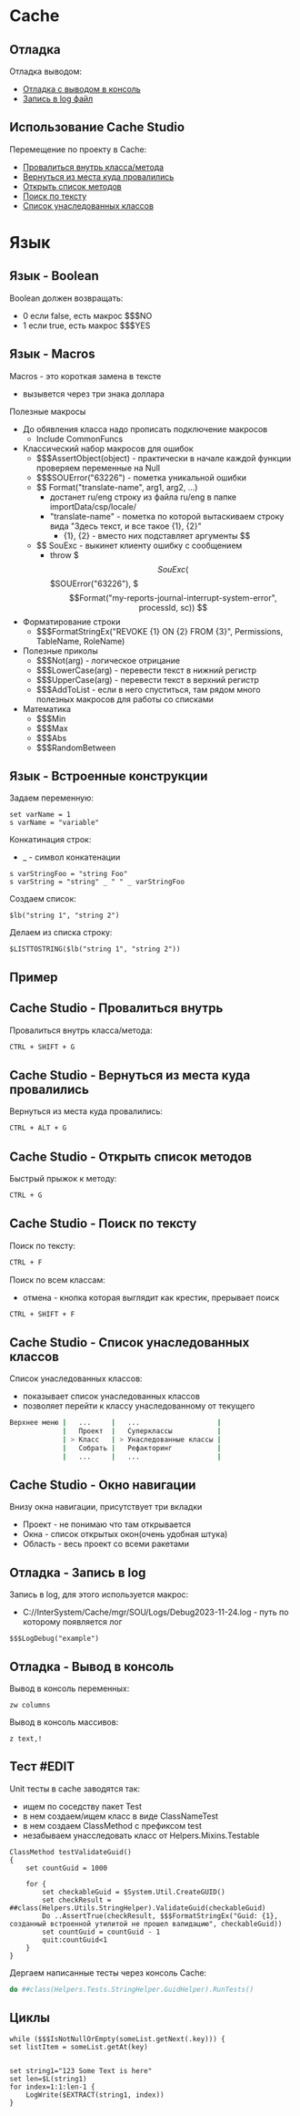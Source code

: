 # Cache

## Отладка

Отладка выводом:

-   [Отладка с выводом в консоль](#отладка---вывод-в-консоль)
-   [Запись в log файл](#отладка---запись-в-log)

## Использование Cache Studio

Перемещение по проекту в Cache:

-   [Провалиться внутрь класса/метода](#cache-studio---провалиться-внутрь)
-   [Вернуться из места куда провалились](#cache-studio---вернуться-из-места-куда-провалились)
-   [Открыть список методов](#cache-studio---открыть-список-методов)
-   [Поиск по тексту](#cache-studio---поиск-по-тексту)
-   [Список унаследованных классов](#cache-studio---список-унаследованных-классов)

# Язык

## Язык - Boolean

Boolean должен возвращать:

-   0 если false, есть макрос $$$NO
-   1 если true, есть макрос $$$YES

## Язык - Macros

Macros - это короткая замена в тексте

-   вызывется через три знака доллара

Полезные макросы

-   До обявления класса надо прописать подключение макросов
    -   Include CommonFuncs
-   Классический набор макросов для ошибок
    -   $$$AssertObject(object) - практически в начале каждой функции проверяем переменные на Null
    -   $$$SOUError("63226") - пометка уникальной ошибки
    -   $$
        Format("translate-name", arg1, arg2, ...)
          - достанет ru/eng строку из файла ru/eng в папке importData/csp/locale/
          - "translate-name" - пометка по которой вытаскиваем строку вида "Здесь текст, и все такое {1}, {2}"
              - {1}, {2} - вместо них подставляет аргументы
        $$
    -   $$
        SouExc - выкинет клиенту ошибку с сообщением
          - throw $$$SouExc($$$SOUError("63226"), $$$Format("my-reports-journal-interrupt-system-error", processId, sc))
        $$
-   Форматирование строки
    -   $$$FormatStringEx("REVOKE {1} ON {2} FROM {3}", Permissions, TableName, RoleName)
-   Полезные приколы
    -   $$$Not(arg) - логическое отрицание
    -   $$$LowerCase(arg) - перевести текст в нижний регистр
    -   $$$UpperCase(arg) - перевести текст в верхний регистр
    -   $$$AddToList - если в него спуститься, там рядом много полезных макросов для работы со списками
-   Математика
    -   $$$Min
    -   $$$Max
    -   $$$Abs
    -   $$$RandomBetween

## Язык - Встроенные конструкции

Задаем переменную:

```cache
set varName = 1
s varName = "variable"
```

Конкатинация строк:

-   \_ - символ конкатенации

```cache
s varStringFoo = "string Foo"
s varString = "string" _ " " _ varStringFoo
```

Создаем список:

```cache
$lb("string 1", "string 2")
```

Делаем из списка строку:

```cache
$LISTTOSTRING($lb("string 1", "string 2"))
```

## Пример

## Cache Studio - Провалиться внутрь

Провалиться внутрь класса/метода:

```bash
CTRL + SHIFT + G
```

## Cache Studio - Вернуться из места куда провалились

Вернуться из места куда провалились:

```bash
CTRL + ALT + G
```

## Cache Studio - Открыть список методов

Быстрый прыжок к методу:

```bash
CTRL + G
```

## Cache Studio - Поиск по тексту

Поиск по тексту:

```bash
CTRL + F
```

Поиск по всем классам:

-   отмена - кнопка которая выглядит как крестик, прерывает поиск

```bash
CTRL + SHIFT + F
```

## Cache Studio - Список унаследованных классов

Список унаследованных классов:

-   показывает список унаследованных классов
-   позволяет перейти к классу унаследованному от текущего

```bash
Верхнее меню |   ...     |   ...                   |
             |   Проект  |   Суперклассы           |
             | > Класс   | > Унаследованные классы |
             |   Собрать |   Рефакторинг           |
             |   ...     |   ...                   |
```

## Cache Studio - Окно навигации

Внизу окна навигации, присутствует три вкладки

-   Проект - не понимаю что там открывается
-   Окна - список открытых окон(очень удобная штука)
-   Область - весь проект со всеми ракетами

## Отладка - Запись в log

Запись в log, для этого используется макрос:

-   C://InterSystem/Cache/mgr/SOU/Logs/Debug2023-11-24.log - путь по которому появляется лог

```cache
$$$LogDebug("example")
```

## Отладка - Вывод в консоль

Вывод в консоль переменных:

```cache
zw columns
```

Вывод в консоль массивов:

```cache
z text,!
```

## Тест #EDIT

Unit тесты в cache заводятся так:

-   ищем по соседству пакет Test
-   в нем создаем/ищем класс в виде ClassNameTest
-   в нем создаем ClassMethod c префиксом test
-   незабываем унасследовать класс от Helpers.Mixins.Testable

```cache
ClassMethod testValidateGuid()
{
	set countGuid = 1000

	for {
		set checkableGuid = $System.Util.CreateGUID()
		set checkResult = ##class(Helpers.Utils.StringHelper).ValidateGuid(checkableGuid)
		Do ..AssertTrue(checkResult, $$$FormatStringEx("Guid: {1}, созданный встроенной утилитой не прошел валидацию", checkableGuid))
		set countGuid = countGuid - 1
		quit:countGuid<1
	}
}
```

Дергаем написанные тесты через консоль Cache:

```bash
do ##class(Helpers.Tests.StringHelper.GuidHelper).RunTests()
```

## Циклы

```cache
while ($$$IsNotNullOrEmpty(someList.getNext(.key))) {
set listItem = someList.getAt(key)
```

```cache

set string1="123 Some Text is here"
set len=$L(string1)
for index=1:1:len-1 {
    LogWrite($EXTRACT(string1, index))
}
```
